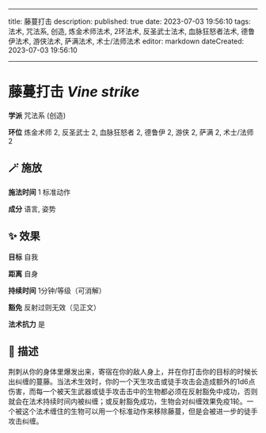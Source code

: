 
---
title: 藤蔓打击
description: 
published: true
date: 2023-07-03 19:56:10
tags: 法术, 咒法系, 创造, 炼金术师法术, 2环法术, 反圣武士法术, 血脉狂怒者法术, 德鲁伊法术, 游侠法术, 萨满法术, 术士/法师法术
editor: markdown
dateCreated: 2023-07-03 19:56:10

---

# **藤蔓打击** *Vine strike*

**学派** 咒法系 (创造) 

**环位** 炼金术师 2, 反圣武士 2, 血脉狂怒者 2, 德鲁伊 2, 游侠 2, 萨满 2, 术士/法师 2

## 🪄 施放

**施法时间** 1 标准动作

**成分** 语言, 姿势

## ✨ 效果 

**目标** 自我 

**距离** 自身  

**持续时间** 1分钟/等级（可消解） 

**豁免** 反射过则无效（见正文）

**法术抗力** 是

## 📖 描述

荆刺从你的身体里爆发出来，寄宿在你的敌人身上，并在你打击你的目标的时候长出纠缠的蔓藤。当法术生效时，你的一个天生攻击或徒手攻击会造成额外的1d6点伤害，而每一个被天生武器或徒手攻击击中的生物都必须在反射豁免中成功，否则就会在法术持续时间内被纠缠；或反射豁免成功，生物会对纠缠效果免疫1轮。一个被这个法术缠住的生物可以用一个标准动作来移除藤蔓，但是会被进一步的徒手攻击纠缠。
    